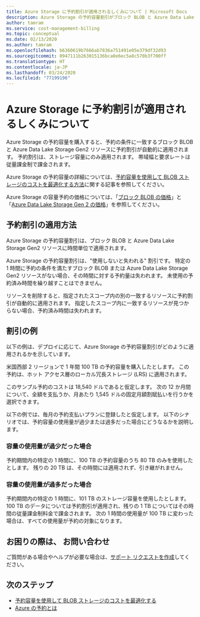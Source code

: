 ```yaml
---
title: Azure Storage に予約割引が適用されるしくみについて | Microsoft Docs
description: Azure Storage の予約容量割引がブロック BLOB と Azure Data Lake Storage Gen2 リソースにどのように適用されるかについて説明します。
author: tamram
ms.service: cost-management-billing
ms.topic: conceptual
ms.date: 02/13/2020
ms.author: tamram
ms.openlocfilehash: b6360619b7666ab7836a751491e05e379df32d93
ms.sourcegitcommit: 0947111b263015136bca0e6ec5a8c570b3f700ff
ms.translationtype: HT
ms.contentlocale: ja-JP
ms.lasthandoff: 03/24/2020
ms.locfileid: "77199196"
---
```

# <a name="understand-how-the-reservation-discount-is-applied-to-azure-storage"></a>Azure Storage に予約割引が適用されるしくみについて

Azure Storage の予約容量を購入すると、予約の条件に一致するブロック BLOB と Azure Data Lake Storage Gen2 リソースに予約割引が自動的に適用されます。 予約割引は、ストレージ容量にのみ適用されます。 帯域幅と要求レートは従量課金制で課金されます。

Azure Storage の予約容量の詳細については、[予約容量を使用して BLOB ストレージのコストを最適化する方法](../../storage/blobs/storage-blob-reserved-capacity.md)に関する記事を参照してください。

Azure Storage の容量予約の価格については、「[ブロック BLOB の価格](https://azure.microsoft.com/pricing/details/storage/blobs/)」と「[Azure Data Lake Storage Gen 2 の価格](https://azure.microsoft.com/pricing/details/storage/data-lake/)」を参照してください。

## <a name="how-the-reservation-discount-is-applied"></a>予約割引の適用方法

Azure Storage の予約容量割引は、ブロック BLOB と Azure Data Lake Storage Gen2 リソースに時間単位で適用されます。

Azure Storage の予約容量割引は、"使用しないと失われる" 割引です。 特定の 1 時間に予約の条件を満たすブロック BLOB または Azure Data Lake Storage Gen2 リソースがない場合、その時間に対する予約量は失われます。 未使用の予約済み時間を繰り越すことはできません。

リソースを削除すると、指定されたスコープ内の別の一致するリソースに予約割引が自動的に適用されます。 指定したスコープ内に一致するリソースが見つからない場合、予約済み時間は失われます。

## <a name="discount-examples"></a>割引の例

以下の例は、デプロイに応じて、Azure Storage の予約容量割引がどのように適用されるかを示しています。

米国西部 2 リージョンで 1 年間 100 TB の予約容量を購入したとします。 この予約は、ホット アクセス層のローカル冗長ストレージ (LRS) に適用されます。

このサンプル予約のコストは 18,540 ドルであると仮定します。 次の 12 か月間について、全額を支払うか、月あたり 1,545 ドルの固定月額割賦払いを行うかを選択できます。

以下の例では、毎月の予約支払いプランに登録したと仮定します。 以下のシナリオでは、予約容量の使用量が過少または過多だった場合にどうなるかを説明します。

### <a name="underusing-your-capacity"></a>容量の使用量が過少だった場合

予約期間内の特定の 1 時間に、100 TB の予約容量のうち 80 TB のみを使用したとします。 残りの 20 TB は、その時間には適用されず、引き継がれません。

### <a name="overusing-your-capacity"></a>容量の使用量が過多だった場合

予約期間内の特定の 1 時間に、101 TB のストレージ容量を使用したとします。 100 TB のデータについては予約割引が適用され、残りの 1 TB についてはその時間の従量課金制料金で課金されます。 次の 1 時間の使用量が 100 TB に変わった場合は、すべての使用量が予約の対象になります。

## <a name="need-help-contact-us"></a>お困りの際は、 お問い合わせ

ご質問がある場合やヘルプが必要な場合は、[サポート リクエストを作成](https://go.microsoft.com/fwlink/?linkid=2083458)してください。

## <a name="next-steps"></a>次のステップ

- [予約容量を使用して BLOB ストレージのコストを最適化する](../../storage/blobs/storage-blob-reserved-capacity.md)
- [Azure の予約とは](save-compute-costs-reservations.md)
